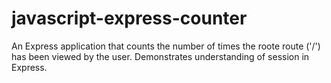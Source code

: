 # javascript-express-counter
An Express application that counts the number of times the roote route ('/') has been viewed by the user. Demonstrates understanding of session in Express.
